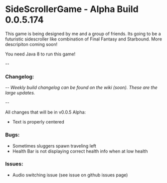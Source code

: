 # SideScrollerGame - Alpha Build 0.0.5.174

This game is being designed by me and a group of friends. Its going to be a futuristic sidescroller like combination of Final Fantasy and Starbound. More descripiton coming soon!

You need Java 8 to run this game!

--

### Changelog: 

--
*Weekly build changelog can be found on the wiki (soon). These are the large updates.*

--

All changes that will be in v0.0.5 Alpha:
- Text is properly centered

### Bugs:
- Sometimes sluggers spawn traveling left
- Health Bar is not displaying correct health info when at low health

### Issues:
- Audio switching issue (see issue on github issues page)